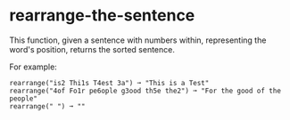 # rearrange-the-sentence

This function, given a sentence with numbers within, 
representing the word's position, returns the
sorted sentence.

For example:

````
rearrange("is2 Thi1s T4est 3a") ➞ "This is a Test"
rearrange("4of Fo1r pe6ople g3ood th5e the2") ➞ "For the good of the people"
rearrange(" ") ➞ ""

````